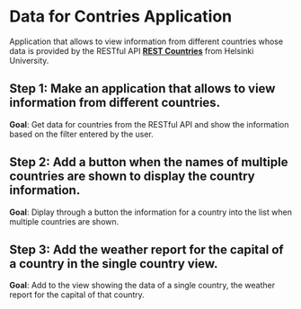 # Data for Contries Application

Application that allows to view information from different countries whose data is provided by the RESTful API [**REST Countries**](https://studies.cs.helsinki.fi/restcountries/) from Helsinki University.

## Step 1: Make an application that allows to view information from different countries.

**Goal**: Get data for countries from the RESTful API and show the information based on the filter entered by the user.

## Step 2: Add a button when the names of multiple countries are shown to display the country information.

**Goal**: Diplay through a button the information for a country into the list when multiple countries are shown.

## Step 3: Add the weather report for the capital of a country in the single country view.

**Goal**: Add to the view showing the data of a single country, the weather report for the capital of that country.